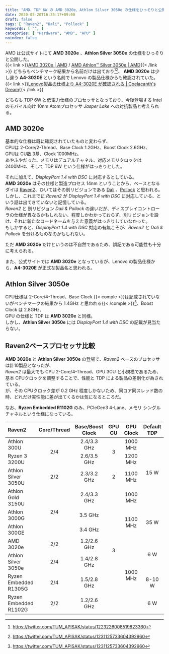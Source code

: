 ```yaml
---
title: "AMD、TDP 6W の AMD 3020e、Athlon Silver 3050e の仕様をひっそりと公開"
date: 2020-05-20T16:35:17+09:00
draft: false
tags: [ "Raven2", "Dali", "Pollock" ]
keywords: [ "", ]
categories: [ "Hardware", "AMD", "APU" ]
noindex: false
---
```


AMD は公式サイトにて **AMD 3020e** 、**Athlon Silver 3050e** の仕様をひっそりと公開した。  
{{< link >}}[AMD 3020e | AMD](https://www.amd.com/en/products/apu/amd-3020e) / [AMD Athlon™ Silver 3050e | AMD](https://www.amd.com/en/product/9896){{< /link >}}
どちらもベンチマーク結果から名前だけは出ており[^1][^2]、 **AMD 3020e** は少し違う **A4-3020E** という名前で Lenovo の製品仕様からも確認されていた。  
{{< link >}}[Lenovo製品の仕様より A4-3020E が確認される | Coelacanth's Dream](/posts/2020/03/04/amd-athlon-3020e/){{< /link >}}

[^1]: <https://twitter.com/TUM_APISAK/status/1223226008519823360>
[^2]: <https://twitter.com/TUM_APISAK/status/1231125733604392960>

どちらも TDP 6W と低電力仕様のプロセッサとなっており、今後登場する Intel のモバイル向け 10nm Atomプロセッサ *Jasper Lake* への対抗製品と考えられる。  

## AMD 3020e
基本的な仕様は既に確認されていたものと変わらず、  
CPUは 2-Core/2-Thread、Base Clock 1.2GHz、Boost Clock 2.6GHz、  
GPUは CU数 3基、Clock 1000MHz。  
あやふやだった、メモリはデュアルチャネル、対応メモリクロックは 2400MHz、そして TDP 6W という仕様がはっきりとした。  

それに加えて、*DisplayPort 1.4 with DSC* に対応するとしている。  
**AMD 3020e** はその仕様と製造プロセス 14nm ということから、ベースとなるダイは [Raven2](/tags/raven2)、ひいてはその別リビジョンである [Dali](/tags/dali) 、[Pollock](/tags/pollock) と思われる。  
しかし、これまでに *Raven2* が *DisplayPort 1.4 with DSC* に対応している、という話は出てきていないと記憶している。  
*Raven2* と 別リビジョン *Dali & Pollock* の違いだが、ディスプレイコントローラの仕様が異なるかもしれない、程度しかわかっておらず、別リビジョンを設け、それに新たなコードネームを与えた意義がはっきりしていなかった。  
もしかすると、*DisplayPort 1.4 with DSC* 対応の有無こそが、*Raven2* と *Dali & Pollock* を分けるものなのかもしれない。  

ただ **AMD 3020e** だけというのは不自然であるため、誤記である可能性も十分に考えられる。  

また、公式サイトでは **AMD 3020e** となっているが、Lenovo の製品仕様から、**A4-3020E** が正式な製品名と思われる。  

## Athlon Silver 3050e
CPU仕様は 2-Core/4-Thread、Base Clock {{< comple >}}は記載されていないがベンチマークの結果から 1.4GHz と思われる{{< /comple >}}[^2]、Boost Clock は 2.8GHz、  
GPU の仕様と TDP は **AMD 3020e** と同様。  
しかし、**Athlon Silver 3050e** には *DisplayPort 1.4 with DSC* の記載が見当たらない。  

## Raven2ベースプロセッサ比較
**AMD 3020e** と **Athlon Silver 3050e** の登場で、*Raven2* ベースのプロセッサは計10製品となったが、  
*Raven2* は最大でも CPU 2-Core/4-Thread、GPU 3CU と小規模であるため、基本 CPUクロックを調整することで、性能と TDP による製品の差別化が為されている。  
が、その CPUクロック差が 0.2 GHz 程度しかないため、同コア同スレッド数の時、どれだけ実性能に差が出てくるかは気になるところだ。  

なお、**Ryzen Embedded R1102G** のみ、PCIeGen3 4-Lane、メモリ シングルチャネルという仕様になっている。  


<!--
| Raven2 | Core/Thread | Base/Boost Clock | GPU CU | GPU Clock | Default TDP |
| :-- | :--: | :--: | :--: | :--: | :--: |
| Athlon 300U | 2/4 | 2.4/3.3 GHz | 3 | 1000 MHz | 15 W |
| Ryzen 3 3200U | 2/4 | 2.6/3.5 GHz | 3 | 1200 MHz | 15 W |
| Athlon 3000G | 2/4 | 3.5 GHz | 3 | 1100 MHz | 35 W |
| Athlon 300GE | 2/4 | 3.4 GHz | 3 | 1100 MHz | 35 W |
| AMD 3020e | 2/2 | 1.2/2.6 GHz | 3 | 1000 MHz | 6 W |
| Athlon Silver 3050e | 2/4 | 1.4/2.8 GHz | 3 | 1000 MHz | 6 W |
| Athlon Silver 3050U | 2/2 | 2.3/3.2 GHz | 2 | 1100 MHz | 15 W |
| Athlon Gold 3150U | 2/4 | 2.4/3.3 GHz | 3 | 1000 MHz | 15 W |
-->

<table>
<thead>
<tr>
<th align="left">Raven2</th>
<th align="center">Core/Thread</th>
<th align="center">Base/Boost Clock</th>
<th align="center">GPU CU</th>
<th align="center">GPU Clock</th>
<th align="center">Default TDP</th>
</tr>
</thead>

<tbody>
<tr>
<td align="left">Athlon 300U</td>
<td align="center" rowspan="2">2/4</td>
<td align="center">2.4/3.3 GHz</td>
<td align="center" rowspan="2">3</td>
<td align="center">1000 MHz</td>
<td align="center" rowspan="4">15 W</td>
</tr>

<tr>
<td align="left">Ryzen 3 3200U</td>
<td align="center">2.6/3.5 GHz</td>
<td align="center">1200 MHz</td>
</tr>

<tr>
<td align="left">Athlon Silver 3050U</td>
<td align="center">2/2</td>
<td align="center">2.3/3.2 GHz</td>
<td align="center">2</td>
<td align="center">1100 MHz</td>
</tr>

<tr>
<td align="left">Athlon Gold 3150U</td>
<td align="center" rowspan="3">2/4</td>
<td align="center">2.4/3.3 GHz</td>
<td align="center" rowspan="7">3</td>
<td align="center">1000 MHz</td>
</tr>

<tr>
<td align="left">Athlon 3000G</td>
<td align="center">3.5 GHz</td>
<td align="center" rowspan="2">1100 MHz</td>
<td align="center" rowspan="2">35 W</td>
</tr>

<tr>
<td align="left">Athlon 300GE</td>
<td align="center">3.4 GHz</td>
</tr>

<tr>
<td align="left">AMD 3020e</td>
<td align="center">2/2</td>
<td align="center">1.2/2.6 GHz</td>
<td align="center" rowspan="4">1000 MHz</td>
<td align="center" rowspan="2">6 W</td>
</tr>

<tr>
<td align="left">Athlon Silver 3050e</td>
<td align="center">2/4</td>
<td align="center">1.4/2.8 GHz</td>
</tr>

<tr>
<td align="left">Ryzen Embedded R1305G</td>
<td align="center">2/4</td>
<td align="center">1.5/2.8 GHz</td>
<td align="center">8-10 W</td>
</tr>

<tr>
<td align="left">Ryzen Embedded R1102G</td>
<td align="center">2/2</td>
<td align="center">1.2/2.6 GHz</td>
<td align="center">6 W</td>
</tr>

</tbody>
</table>
